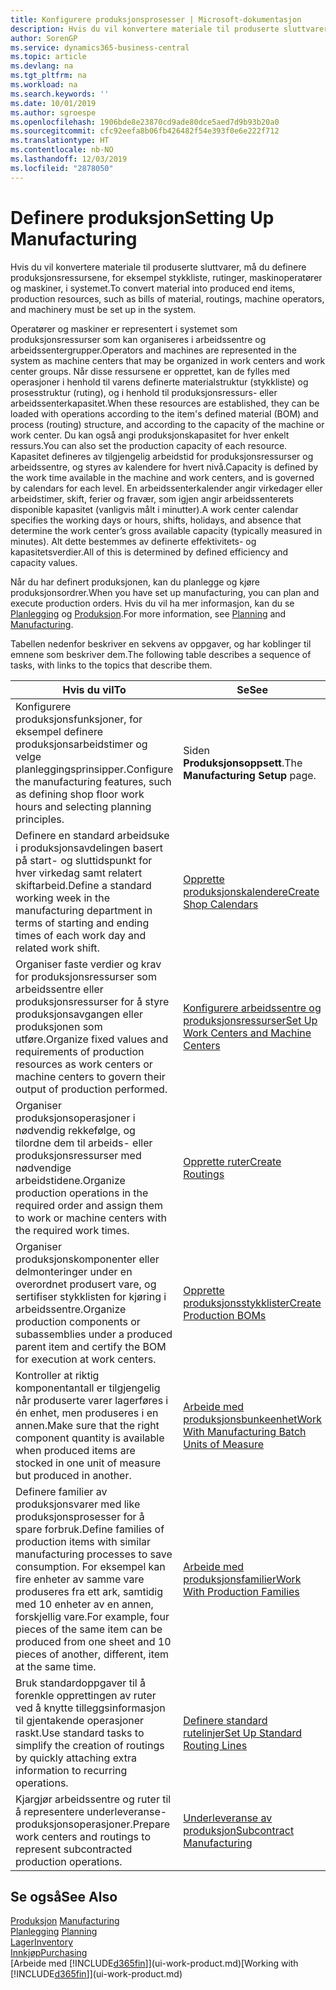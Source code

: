 ```yaml
---
title: Konfigurere produksjonsprosesser | Microsoft-dokumentasjon
description: Hvis du vil konvertere materiale til produserte sluttvarer, må du definere produksjonsressursene, for eksempel stykkliste, rutinger, maskinoperatører og maskiner, i systemet.
author: SorenGP
ms.service: dynamics365-business-central
ms.topic: article
ms.devlang: na
ms.tgt_pltfrm: na
ms.workload: na
ms.search.keywords: ''
ms.date: 10/01/2019
ms.author: sgroespe
ms.openlocfilehash: 1906bde8e23870cd9ade80dce5aed7d9b93b20a0
ms.sourcegitcommit: cfc92eefa8b06fb426482f54e393f0e6e222f712
ms.translationtype: HT
ms.contentlocale: nb-NO
ms.lasthandoff: 12/03/2019
ms.locfileid: "2878050"
---
```

# <a name="setting-up-manufacturing"></a><span data-ttu-id="0fd17-103">Definere produksjon</span><span class="sxs-lookup"><span data-stu-id="0fd17-103">Setting Up Manufacturing</span></span>
<span data-ttu-id="0fd17-104">Hvis du vil konvertere materiale til produserte sluttvarer, må du definere produksjonsressursene, for eksempel stykkliste, rutinger, maskinoperatører og maskiner, i systemet.</span><span class="sxs-lookup"><span data-stu-id="0fd17-104">To convert material into produced end items, production resources, such as bills of material, routings, machine operators, and machinery must be set up in the system.</span></span>

<span data-ttu-id="0fd17-105">Operatører og maskiner er representert i systemet som produksjonsressurser som kan organiseres i arbeidssentre og arbeidssentergrupper.</span><span class="sxs-lookup"><span data-stu-id="0fd17-105">Operators and machines are represented in the system as machine centers that may be organized in work centers and work center groups.</span></span> <span data-ttu-id="0fd17-106">Når disse ressursene er opprettet, kan de fylles med operasjoner i henhold til varens definerte materialstruktur (stykkliste) og prosesstruktur (ruting), og i henhold til produksjonsressurs- eller arbeidssenterkapasitet.</span><span class="sxs-lookup"><span data-stu-id="0fd17-106">When these resources are established, they can be loaded with operations according to the item's defined material (BOM) and process (routing) structure, and according to the capacity of the machine or work center.</span></span> <span data-ttu-id="0fd17-107">Du kan også angi produksjonskapasitet for hver enkelt ressurs.</span><span class="sxs-lookup"><span data-stu-id="0fd17-107">You can also set the production capacity of each resource.</span></span> <span data-ttu-id="0fd17-108">Kapasitet defineres av tilgjengelig arbeidstid for produksjonsressurser og arbeidssentre, og styres av kalendere for hvert nivå.</span><span class="sxs-lookup"><span data-stu-id="0fd17-108">Capacity is defined by the work time available in the machine and work centers, and is governed by calendars for each level.</span></span> <span data-ttu-id="0fd17-109">En arbeidssenterkalender angir virkedager eller arbeidstimer, skift, ferier og fravær, som igjen angir arbeidssenterets disponible kapasitet (vanligvis målt i minutter).</span><span class="sxs-lookup"><span data-stu-id="0fd17-109">A work center calendar specifies the working days or hours, shifts, holidays, and absence that determine the work center’s gross available capacity (typically measured in minutes).</span></span> <span data-ttu-id="0fd17-110">Alt dette bestemmes av definerte effektivitets- og kapasitetsverdier.</span><span class="sxs-lookup"><span data-stu-id="0fd17-110">All of this is determined by defined efficiency and capacity values.</span></span>  

<span data-ttu-id="0fd17-111">Når du har definert produksjonen, kan du planlegge og kjøre produksjonsordrer.</span><span class="sxs-lookup"><span data-stu-id="0fd17-111">When you have set up manufacturing, you can plan and execute production orders.</span></span> <span data-ttu-id="0fd17-112">Hvis du vil ha mer informasjon, kan du se [Planlegging](production-planning.md) og [Produksjon](production-manage-manufacturing.md).</span><span class="sxs-lookup"><span data-stu-id="0fd17-112">For more information, see [Planning](production-planning.md) and [Manufacturing](production-manage-manufacturing.md).</span></span>  

 <span data-ttu-id="0fd17-113">Tabellen nedenfor beskriver en sekvens av oppgaver, og har koblinger til emnene som beskriver dem.</span><span class="sxs-lookup"><span data-stu-id="0fd17-113">The following table describes a sequence of tasks, with links to the topics that describe them.</span></span>   

|<span data-ttu-id="0fd17-114">**Hvis du vil**</span><span class="sxs-lookup"><span data-stu-id="0fd17-114">**To**</span></span>|<span data-ttu-id="0fd17-115">**Se**</span><span class="sxs-lookup"><span data-stu-id="0fd17-115">**See**</span></span>|  
|------------|-------------|  
|<span data-ttu-id="0fd17-116">Konfigurere produksjonsfunksjoner, for eksempel definere produksjonsarbeidstimer og velge planleggingsprinsipper.</span><span class="sxs-lookup"><span data-stu-id="0fd17-116">Configure the manufacturing features, such as defining shop floor work hours and selecting planning principles.</span></span>|<span data-ttu-id="0fd17-117">Siden **Produksjonsoppsett**.</span><span class="sxs-lookup"><span data-stu-id="0fd17-117">The **Manufacturing Setup** page.</span></span>|  
|<span data-ttu-id="0fd17-118">Definere en standard arbeidsuke i produksjonsavdelingen basert på start- og sluttidspunkt for hver virkedag samt relatert skiftarbeid.</span><span class="sxs-lookup"><span data-stu-id="0fd17-118">Define a standard working week in the manufacturing department in terms of starting and ending times of each work day and related work shift.</span></span>|[<span data-ttu-id="0fd17-119">Opprette produksjonskalendere</span><span class="sxs-lookup"><span data-stu-id="0fd17-119">Create Shop Calendars</span></span>](production-how-to-create-work-center-calendars.md)|  
|<span data-ttu-id="0fd17-120">Organiser faste verdier og krav for produksjonsressurser som arbeidssentre eller produksjonsressurser for å styre produksjonsavgangen eller produksjonen som utføre.</span><span class="sxs-lookup"><span data-stu-id="0fd17-120">Organize fixed values and requirements of production resources as work centers or machine centers to govern their output of production performed.</span></span>|[<span data-ttu-id="0fd17-121">Konfigurere arbeidssentre og produksjonsressurser</span><span class="sxs-lookup"><span data-stu-id="0fd17-121">Set Up Work Centers and Machine Centers</span></span>](production-how-to-set-up-work-and-machine-centers.md)|
|<span data-ttu-id="0fd17-122">Organiser produksjonsoperasjoner i nødvendig rekkefølge, og tilordne dem til arbeids- eller produksjonsressurser med nødvendige arbeidstidene.</span><span class="sxs-lookup"><span data-stu-id="0fd17-122">Organize production operations in the required order and assign them to work or machine centers with the required work times.</span></span>|[<span data-ttu-id="0fd17-123">Opprette ruter</span><span class="sxs-lookup"><span data-stu-id="0fd17-123">Create Routings</span></span>](production-how-to-create-routings.md)|
|<span data-ttu-id="0fd17-124">Organiser produksjonskomponenter eller delmonteringer under en overordnet produsert vare, og sertifiser stykklisten for kjøring i arbeidssentre.</span><span class="sxs-lookup"><span data-stu-id="0fd17-124">Organize production components or subassemblies under a produced parent item and certify the BOM for execution at work centers.</span></span>|[<span data-ttu-id="0fd17-125">Opprette produksjonsstykklister</span><span class="sxs-lookup"><span data-stu-id="0fd17-125">Create Production BOMs</span></span>](production-how-to-create-production-boms.md)|
|<span data-ttu-id="0fd17-126">Kontroller at riktig komponentantall er tilgjengelig når produserte varer lagerføres i én enhet, men produseres i en annen.</span><span class="sxs-lookup"><span data-stu-id="0fd17-126">Make sure that the right component quantity is available when produced items are stocked in one unit of measure but produced in another.</span></span>|[<span data-ttu-id="0fd17-127">Arbeide med produksjonsbunkeenhet</span><span class="sxs-lookup"><span data-stu-id="0fd17-127">Work With Manufacturing Batch Units of Measure</span></span>](production-how-to-use-the-manufacturing-batch-unit-of-measure.md)|  
|<span data-ttu-id="0fd17-128">Definere familier av produksjonsvarer med like produksjonsprosesser for å spare forbruk.</span><span class="sxs-lookup"><span data-stu-id="0fd17-128">Define families of production items with similar manufacturing processes to save consumption.</span></span> <span data-ttu-id="0fd17-129">For eksempel kan fire enheter av samme vare produseres fra ett ark, samtidig med 10 enheter av en annen, forskjellig vare.</span><span class="sxs-lookup"><span data-stu-id="0fd17-129">For example, four pieces of the same item can be produced from one sheet and 10 pieces of another, different, item at the same time.</span></span>|[<span data-ttu-id="0fd17-130">Arbeide med produksjonsfamilier</span><span class="sxs-lookup"><span data-stu-id="0fd17-130">Work With Production Families</span></span>](production-how-work-family.md)|
|<span data-ttu-id="0fd17-131">Bruk standardoppgaver til å forenkle opprettingen av ruter ved å knytte tilleggsinformasjon til gjentakende operasjoner raskt.</span><span class="sxs-lookup"><span data-stu-id="0fd17-131">Use standard tasks to simplify the creation of routings by quickly attaching extra information to recurring operations.</span></span>|[<span data-ttu-id="0fd17-132">Definere standard rutelinjer</span><span class="sxs-lookup"><span data-stu-id="0fd17-132">Set Up Standard Routing Lines</span></span>](production-how-set-up-standard-routing-lines.md)|  
|<span data-ttu-id="0fd17-133">Kjargjør arbeidssentre og ruter til å representere underleveranse-produksjonsoperasjoner.</span><span class="sxs-lookup"><span data-stu-id="0fd17-133">Prepare work centers and routings to represent subcontracted production operations.</span></span>|[<span data-ttu-id="0fd17-134">Underleveranse av produksjon</span><span class="sxs-lookup"><span data-stu-id="0fd17-134">Subcontract Manufacturing</span></span>](production-how-to-subcontract-manufacturing.md)|  

## <a name="see-also"></a><span data-ttu-id="0fd17-135">Se også</span><span class="sxs-lookup"><span data-stu-id="0fd17-135">See Also</span></span>
<span data-ttu-id="0fd17-136">[Produksjon](production-manage-manufacturing.md)  </span><span class="sxs-lookup"><span data-stu-id="0fd17-136">[Manufacturing](production-manage-manufacturing.md)  </span></span>  
<span data-ttu-id="0fd17-137">[Planlegging](production-planning.md) </span><span class="sxs-lookup"><span data-stu-id="0fd17-137">[Planning](production-planning.md) </span></span>  
[<span data-ttu-id="0fd17-138">Lager</span><span class="sxs-lookup"><span data-stu-id="0fd17-138">Inventory</span></span>](inventory-manage-inventory.md)  
[<span data-ttu-id="0fd17-139">Innkjøp</span><span class="sxs-lookup"><span data-stu-id="0fd17-139">Purchasing</span></span>](purchasing-manage-purchasing.md)  
<span data-ttu-id="0fd17-140">[Arbeide med [!INCLUDE[d365fin](includes/d365fin_md.md)]](ui-work-product.md)</span><span class="sxs-lookup"><span data-stu-id="0fd17-140">[Working with [!INCLUDE[d365fin](includes/d365fin_md.md)]](ui-work-product.md)</span></span>
